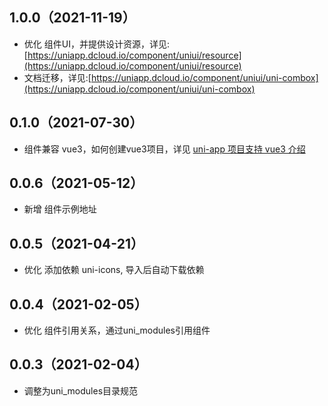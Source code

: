 ## 1.0.0（2021-11-19）
- 优化 组件UI，并提供设计资源，详见:[https://uniapp.dcloud.io/component/uniui/resource](https://uniapp.dcloud.io/component/uniui/resource)
- 文档迁移，详见:[https://uniapp.dcloud.io/component/uniui/uni-combox](https://uniapp.dcloud.io/component/uniui/uni-combox)
## 0.1.0（2021-07-30）
- 组件兼容 vue3，如何创建vue3项目，详见 [uni-app 项目支持 vue3 介绍](https://ask.dcloud.net.cn/article/37834)
## 0.0.6（2021-05-12）
- 新增 组件示例地址
## 0.0.5（2021-04-21）
- 优化 添加依赖 uni-icons, 导入后自动下载依赖
## 0.0.4（2021-02-05）
- 优化 组件引用关系，通过uni_modules引用组件
## 0.0.3（2021-02-04）
- 调整为uni_modules目录规范
